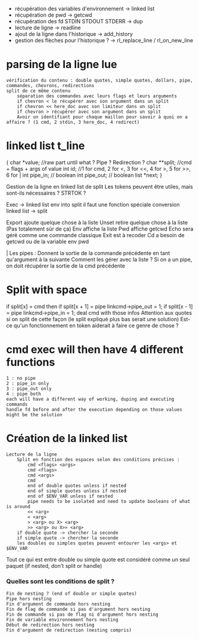 - récupération des variables d'environnement -> linked list
- récupération de pwd -> getcwd
- récupération des fd STDIN STDOUT STDERR -> dup
- lecture de ligne -> readline
- ajout de la ligne dans l'historique -> add_history
- gestion des flèches pour l'historique ? -> rl_replace_line / rl_on_new_line

# parsing de la ligne lue
	vérification du contenu : double quotes, simple quotes, dollars, pipe, commandes, chevrons, redirections
	split de ce même contenu
		séparation des commandes avec leurs flags et leurs arguments
		if chevron < le récupérer avec son argument dans un split
		if chevron << here_doc avec son limiteur dans un split
		if chevron > récupérer avec son argument dans un split
		Avoir un identifiant pour chaque maillon pour savoir à quoi on a affaire ? (1 cmd, 2 stdin, 3 here_doc, 4 redirect)

# linked list t_line
{
	char	*value; //raw part until what ? Pipe ? Redirection ?
	char	**split; //cmd + flags + args of value
	int		id; //1 for cmd, 2 for <, 3 for <<, 4 for >, 5 for >>, 6 for |
	int		pipe_in; // boolean
	int		pipe_out; // boolean
	list	*next;
}

Gestion de la ligne en linked list de split
Les tokens peuvent être utiles, mais sont-ils nécessaires ? STRTOK ?

Exec -> linked list env into split
il faut une fonction spéciale conversion linked list -> split

Export ajoute quelque chose à la liste
Unset retire quelque chose à la liste (Pas totalement sûr de ça)
Env affiche la liste
Pwd affiche getcwd
Echo sera géré comme une commande classique
Exit est à recoder
Cd a besoin de getcwd ou de la variable env pwd


| Les pipes : Donnent la sortie de la commande précédente en tant qu'argument à la suivante
Comment les gérer avec la liste ? Si on a un pipe, on doit récupérer la sortie de la cmd précédente


# Split with space
if split[x] = cmd
then if split[x + 1] = pipe
		linkcmd->pipe_out = 1;
	if split[x - 1] = pipe
		linkcmd->pipe_in = 1;
deal cmd with those infos
Attention aux quotes si on split de cette façon (le split expliqué plus bas serait une solution)
Est-ce qu'un fonctionnement en token aiderait à faire ce genre de chose ?

# cmd exec will then have 4 different functions
	1 : no pipe
	2 : pipe_in only
	3 : pipe_out only
	4 : pipe both
	each will have a different way of working, duping and executing commands
	handle fd before and after the execution depending on those values might be the solution

# Création de la linked list
	Lecture de la ligne
		Split en fonction des espaces selon des conditions précises : 
			cmd <flags> <args>
			cmd <flags>
			cmd <args>
			cmd
			end of double quotes unless if nested
			end of simple quotes unless if nested
			end of $ENV_VAR unless if nested
			pipe needs to be isolated and need to update booleans of what is around
			<< <arg>
			< <arg>
			> <arg> ou X> <arg>
			>> <arg> ou X>> <arg>
		if double quote -> chercher la seconde
		if simple quote -> chercher la seconde
		les doubles ou simples quotes peuvent entourer les <args> et $ENV_VAR

Tout ce qui est entre double ou simple quote est considéré comme un seul paquet (if nested, don't split or handle)

### Quelles sont les conditions de split ?
	Fin de nesting ? (end of double or simple quotes)
	Pipe hors nesting
	Fin d'argument de commande hors nesting
	Fin de flag de commande si pas d'argument hors nesting
	Fin de commande si pas de flag ni d'argument hors nesting
	Fin de variable environnement hors nesting
	Début de redirection hors nesting
	Fin d'argument de redirection (nesting compris)